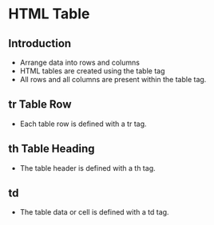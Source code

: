 # HTML Table

## Introduction

- Arrange data into rows and columns
- HTML tables are created using the table tag
- All rows and all columns are present within the table tag.

## tr Table Row

- Each table row is defined with a tr tag.

## th Table Heading
- The table header is defined with a th tag.

## td
- The table data or cell is defined with a td tag.
